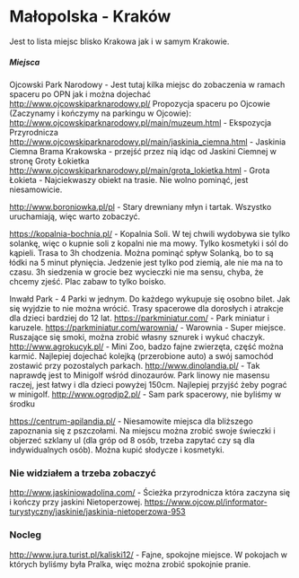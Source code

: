 # Małopolska - Kraków

Jest to lista miejsc blisko Krakowa jak i w samym Krakowie.

##### Miejsca

Ojcowski Park Narodowy - Jest tutaj kilka miejsc do zobaczenia w ramach spaceru po OPN jak i można dojechać
http://www.ojcowskiparknarodowy.pl/
Propozycja spaceru po Ojcowie (Zaczynamy i kończymy na parkingu w Ojcowie):
http://www.ojcowskiparknarodowy.pl/main/muzeum.html  - Ekspozycja Przyrodnicza
http://www.ojcowskiparknarodowy.pl/main/jaskinia_ciemna.html - Jaskinia Ciemna
Brama Krakowska - przejść przez nią idąc od Jaskini Ciemnej w stronę Groty Łokietka
http://www.ojcowskiparknarodowy.pl/main/grota_lokietka.html  - Grota Łokieta - Najciekwaszy obiekt na trasie. Nie wolno pominąć, jest niesamowicie.

http://www.boroniowka.pl/pl - Stary drewniany młyn i tartak. Wszystko uruchamiają, więc warto zobaczyć.

https://kopalnia-bochnia.pl/ - Kopalnia Soli. W tej chwili wydobywa sie tylko solankę, więc o kupnie soli z kopalni nie ma mowy. Tylko kosmetyki i sól do kąpieli.
Trasa to 3h chodzenia. Można pominąć spływ Solanką, bo to są łódki na 5 minut płynięcia. Jedzenie jest tylko pod ziemią, ale nie ma na to czasu.
3h siedzenia w grocie bez wycieczki nie ma sensu, chyba, że chcemy zjeść. Plac zabaw to tylko boisko.

Inwałd Park - 4 Parki w jednym. Do każdego wykupuje się osobno bilet. Jak się wyjdzie to nie można wrócić. Trasy spacerowe dla dorosłych i atrakcje dla dzieci bardziej do 12 lat.
https://parkminiatur.com/ - Park miniatur i karuzele.
https://parkminiatur.com/warownia/ - Warownia - Super miejsce. Ruszające się smoki, można zrobić własny sznurek i wykuć chaczyk.
http://www.agrokucyk.pl/ - Mini Zoo, badzo fajne zwierzęta, część można karmić. Najlepiej dojechać kolejką (przerobione auto) a swój samochód zostawić przy pozostalych parkach.
http://www.dinolandia.pl/ - Tak naprawdę jest to Minigolf wśród dinozaurów. Park linowy nie masensu raczej, jest łatwy i dla dzieci powyżej 150cm. Najlepiej przyjść żeby pograć w minigolf.
http://www.ogrodjp2.pl/ -  Sam park spacerowy, nie byliśmy w środku

https://centrum-apilandia.pl/ - Niesamowite miejsca dla bliższego zapoznania się z pszczołami. Na miejscu można zrobić swoje świeczki i objerzeć szklany ul (dla gróp od 8 osób, trzeba zapytać czy są dla indywidualnych osób). Można kupić słodycze i kosmetyki.

### Nie widziałem a trzeba zobaczyć
http://www.jaskiniowadolina.com/  - Ścieżka przyrodnicza która zaczyna się i kończy przy jaskini Nietoperzowej. 
https://www.ojcow.pl/informator-turystyczny/jaskinie/jaskinia-nietoperzowa-953

### Nocleg
http://www.jura.turist.pl/kaliski12/  - Fajne, spokojne miejsce. W pokojach w których byliśmy była Pralka, więc można zrobić spokojnie pranie.
